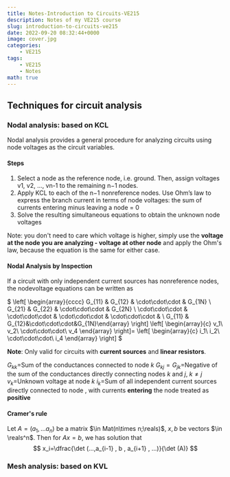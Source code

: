 ```yaml
---
title: Notes-Introduction to Circuits-VE215
description: Notes of my VE215 course
slug: introduction-to-circuits-ve215
date: 2022-09-20 08:32:44+0000
image: cover.jpg
categories:
    - VE215
tags:
    - VE215
    - Notes
math: true
---
```


## Techniques for circuit analysis

### Nodal analysis: based on KCL

Nodal analysis provides a general procedure for analyzing circuits using node voltages as the circuit variables.

#### Steps

1. Select a node as the reference node, i.e. ground. Then, assign voltages v1, v2, …, vn-1 to the remaining n−1 nodes.
1. Apply KCL to each of the n−1 nonreference nodes. Use Ohm’s law to express the branch current in terms of node voltages: the sum of currents entering minus leaving a node = 0
1. Solve the resulting simultaneous equations to obtain the unknown node voltages

Note: you don't need to care which voltage is higher, simply use the **voltage at the node you are analyzing - voltage at other node** and apply the Ohm's law, because the equation is the same for either case.

#### Nodal Analysis by Inspection

If a circuit with only independent current
sources has nonreference nodes, the nodevoltage equations can be written as

$
\left[
\begin{array}{cccc}
G_{11} & G_{12} & \cdot\cdot\cdot & G_{1N} \\
G_{21} & G_{22} & \cdot\cdot\cdot & G_{2N} \\
\cdot\cdot\cdot & \cdot\cdot\cdot & \cdot\cdot\cdot & \cdot\cdot\cdot & \\
G_{11} & G_{12}&\cdot\cdot\cdot&G_{1N}\end{array}
\right]
\left[
\begin{array}{c}
v_1\\
v_2\\
\cdot\cdot\cdot\\
v_4
\end{array}
\right]=
\left[
\begin{array}{c}
i_1\\
i_2\\
\cdot\cdot\cdot\\
i_4
\end{array}
\right]
$

**Note**: Only valid for circuits with **current sources** and **linear resistors**.

$G_{kk}=$Sum of the conductances connected to node ${k}$
$G_{kj}=G_{jk}=$Negative of the sum of the conductances directly connecting nodes $k$ and $j$, $k\neq j$
$v_k=$Unknown voltage at node ${k}$
$i_k=$Sum of all independent current sources directly connected to node , with currents **entering** the node treated as **positive**

#### Cramer's rule

Let $A=(a_1,...a_n)$ be a matrix $\in Mat(n\times n;\reals)$, $x,b$ be vectors $\in \reals^n$.
Then for $Ax=b$, we has solution that
$$
x_i=\dfrac{\det (...,a_{i-1} , b , a_{i+1} , ...)}{\det (A)}
$$

### Mesh analysis: based on KVL

